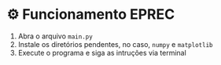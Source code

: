 # ⚙️ Funcionamento EPREC
1. Abra o arquivo `main.py`
2. Instale os diretórios pendentes, no caso, `numpy` e `matplotlib`
3. Execute o programa e siga as intruções via terminal

